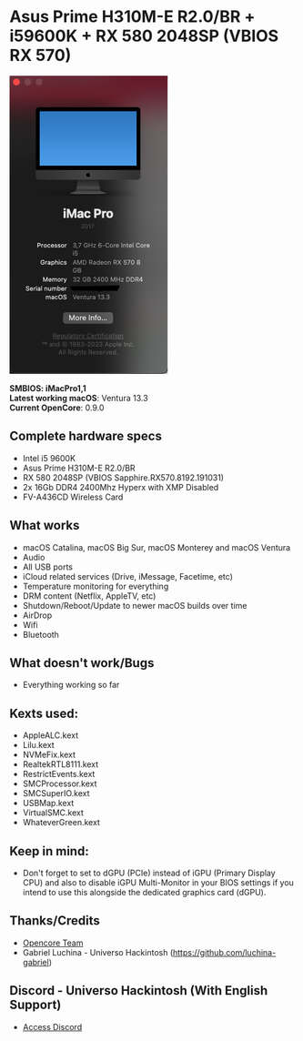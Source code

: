 # Asus Prime H310M-E R2.0/BR + i59600K + RX 580 2048SP (VBIOS RX 570)

![about-12 3 1](https://github.com/eloymelo/EFI-DESKTOP-ASUS-PRIME-H310M-E-R2.0-BR-i59600k-RX570/blob/main/Images/aboutthismac.png?raw=true)

**SMBIOS: iMacPro1,1**
<br>
**Latest working macOS**: Ventura 13.3
<br>
**Current OpenCore**: 0.9.0

## Complete hardware specs
- Intel i5 9600K
- Asus Prime H310M-E R2.0/BR
- RX 580 2048SP (VBIOS Sapphire.RX570.8192.191031)
- 2x 16Gb DDR4 2400Mhz Hyperx with XMP Disabled
- FV-A436CD Wireless Card

## What works
- macOS Catalina, macOS Big Sur, macOS Monterey and macOS Ventura
- Audio
- All USB ports
- iCloud related services (Drive, iMessage, Facetime, etc)
- Temperature monitoring for everything
- DRM content (Netflix, AppleTV, etc)
- Shutdown/Reboot/Update to newer macOS builds over time
- AirDrop
- Wifi
- Bluetooth

## What doesn't work/Bugs
- Everything working so far

## Kexts used:
- AppleALC.kext
- Lilu.kext
- NVMeFix.kext
- RealtekRTL8111.kext
- RestrictEvents.kext
- SMCProcessor.kext
- SMCSuperIO.kext
- USBMap.kext
- VirtualSMC.kext
- WhateverGreen.kext

## Keep in mind:
- Don't forget to set to dGPU (PCIe) instead of iGPU (Primary Display CPU) and also to disable iGPU Multi-Monitor in your BIOS settings if you intend to use this alongside the dedicated graphics card (dGPU).  

## Thanks/Credits
- [Opencore Team](https://dortania.github.io/getting-started/)
- Gabriel Luchina - Universo Hackintosh (https://github.com/luchina-gabriel)

## Discord - Universo Hackintosh (With English Support)
- [Access Discord](https://discord.universohackintosh.com.br)
